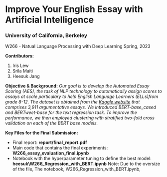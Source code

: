# Improve Your English Essay with Artificial Intelligence

### University of California, Berkeley
W266 - Natual Language Processing with Deep Learning
Spring, 2023

**Contributors:**
  1. Iris Lew 
  2. Srila Maiti
  3. Heesuk Jang

**Objective & Background:** 
  <i> 
  Our goal is to develop the Automated Essay Scoring (AES), the task of NLP technology to automatically assign scores to essays at scale particulary to help English Language Learners (ELLs)from grade 8-12. The dataset is obtained from the [Kaggle website](https://www.kaggle.com/competitions/feedback-prize-english-language-learning/data) that comprises 3,911 argumentative essays. We introduced BERT-base_cased and BERTweet-base for the text regression task. To improve the performance, we then employed clustering with stratified two-fold cross validation on each of the BERT base models. 
  </i>
  
  **Key Files for the Final Submission:**
  
- Final report: **report/final_report.pdf**
- Main code that contains the final experiments: **W266_essay_evaluation_final.ipynb**
- Notebook with the hyperparameter tuning to define the best model: **heesuk\W266_Regression_with_BERT.ipynb**
Note: Due to the oversize of the file, The notebook, W266_Regression_with_BERT.ipynb,
